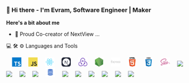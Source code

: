 ### 👋 Hi there - I'm Evram, Software Engineer | Maker
**Here's a bit about me**
- 🔭 Proud Co-creator of NextView  ...


💻 🛠️ ⚙️ Languages and Tools
\
\
&nbsp; &nbsp;
<img height="25" src="https://raw.githubusercontent.com/github/explore/80688e429a7d4ef2fca1e82350fe8e3517d3494d/topics/typescript/typescript.png"> &nbsp; &nbsp;
<img height="25" src="https://raw.githubusercontent.com/github/explore/80688e429a7d4ef2fca1e82350fe8e3517d3494d/topics/javascript/javascript.png"> &nbsp; &nbsp;
<img height="25" src="https://raw.githubusercontent.com/github/explore/80688e429a7d4ef2fca1e82350fe8e3517d3494d/topics/react/react.png"> &nbsp; &nbsp;
<img height="25" src="https://github.com/tandpfun/skill-icons/blob/main/icons/NextJS-Dark.svg"> &nbsp; &nbsp;
<img height="25" src="https://raw.githubusercontent.com/github/explore/80688e429a7d4ef2fca1e82350fe8e3517d3494d/topics/redux/redux.png"> &nbsp; &nbsp;
<img height="25" src="https://raw.githubusercontent.com/github/explore/80688e429a7d4ef2fca1e82350fe8e3517d3494d/topics/nodejs/nodejs.png"> &nbsp; &nbsp;
<img height="25" src="https://raw.githubusercontent.com/github/explore/80688e429a7d4ef2fca1e82350fe8e3517d3494d/topics/express/express.png"> &nbsp; &nbsp;
<img height="25" src="https://raw.githubusercontent.com/github/explore/80688e429a7d4ef2fca1e82350fe8e3517d3494d/topics/html/html.png"> &nbsp; &nbsp;
<img height="25" src="https://raw.githubusercontent.com/github/explore/80688e429a7d4ef2fca1e82350fe8e3517d3494d/topics/css/css.png"> &nbsp; &nbsp;
<img height="25" src="https://raw.githubusercontent.com/github/explore/80688e429a7d4ef2fca1e82350fe8e3517d3494d/topics/sass/sass.png"> &nbsp; &nbsp;
<img height="25" src="https://github.com/get-icon/geticon/raw/master/icons/tailwindcss-icon.svg"> &nbsp; &nbsp;
<img height="25" src="https://github.com/get-icon/geticon/blob/master/icons/jest.svg"> &nbsp; &nbsp;
<img height="25" src="https://github.com/get-icon/geticon/raw/master/icons/webpack.svg"> &nbsp; &nbsp;
<img height="25" src="https://github.com/get-icon/geticon/raw/master/icons/vite.svg"> &nbsp; &nbsp;
<img height="25" src="https://raw.githubusercontent.com/github/explore/80688e429a7d4ef2fca1e82350fe8e3517d3494d/topics/sql/sql.png"> &nbsp; &nbsp;
<img height="25" src="https://github.com/get-icon/geticon/raw/master/icons/mongodb-icon.svg"> &nbsp; &nbsp;
<img height="25" src="https://github.com/get-icon/geticon/raw/master/icons/docker-icon.svg"> &nbsp; &nbsp;
<img height="25" src="https://github.com/get-icon/geticon/blob/master/icons/kubernetes.svg"> &nbsp; &nbsp;
<img height="25" src="https://github.com/get-icon/geticon/blob/master/icons/prometheus.svg"> &nbsp; &nbsp;
<img height="25" src="https://avatars.githubusercontent.com/u/49998002?s=280&v=4"> &nbsp; &nbsp;
<img height="25" src="https://github.com/get-icon/geticon/blob/master/icons/aws.svg"> &nbsp; &nbsp;

<!--
**evramdawd/evramdawd** is a ✨ _special_ ✨ repository because its `README.md` (this file) appears on your GitHub profile.

Here are some ideas to get you started:

- 🔭 I’m currently working on ...
- 🌱 I’m currently learning ...
- 👯 I’m looking to collaborate on ...
- 🤔 I’m looking for help with ...
- 💬 Ask me about ...
- 📫 How to reach me: ...
- 😄 Pronouns: ...
- ⚡ Fun fact: ...
-->
